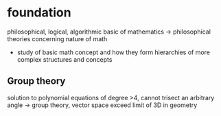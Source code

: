 # foundation
philosophical, logical, algorithmic basic of mathematics -> philosophical theories concerning nature of math
- study of basic math concept and how they form hierarchies of more complex structures and concepts

## Group theory
solution to polynomial equations of degree >4, cannot trisect an arbitrary angle
-> group theory, vector space
exceed limit of 3D in geometry





